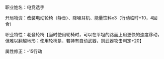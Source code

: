 职业姓名：电竞选手

开局物资：改装电动轮椅（静音）、降噪耳机、能量饮料x3（行动临时+10，4回合）

职业特性：老登轮椅【当时使用轮椅时，可以在平坦的路面上用更快的速度移动，但难以翻越地形；使用轮椅是，若持有自动武器，则武器攻击判定+20】

属性修正：-15行动
